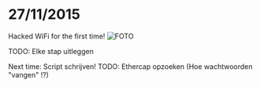 # 27/11/2015

Hacked WiFi for the first time! ![FOTO](http://i.imgur.com/PP0AThP.png)

TODO: Elke stap uitleggen


Next time: Script schrijven!
TODO: Ethercap opzoeken (Hoe wachtwoorden "vangen" !?)
